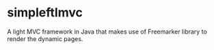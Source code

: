 simpleftlmvc
============

A light MVC framework in Java that makes use of Freemarker library to render the dynamic pages. 
